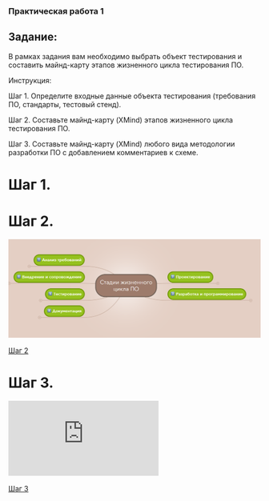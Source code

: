 ### Практическая работа 1

## Задание: 

В рамках задания вам необходимо выбрать объект тестирования и составить майнд-карту этапов жизненного цикла тестирования ПО.

Инструкция:

Шаг 1. Определите входные данные объекта тестирования (требования ПО, стандарты, тестовый стенд).

Шаг 2. Составьте майнд-карту (XMind) этапов жизненного цикла тестирования ПО.

Шаг 3. Составьте майнд-карту (XMind) любого вида методологии разработки ПО с добавлением комментариев к схеме.

# Шаг 1. 



# Шаг 2. 

![Шаг 2](https://github.com/Ask1509/SOFTWARE_TESTER/blob/main/img/Стадии%20жизненного%20цикла%20ПО.png)

[Шаг 2](https://drive.google.com/file/d/1m5MtKBG0L5tmxQJjaT2JfqJBeI6ApgQ1/view?usp=share_link)

# Шаг 3. 

![Шаг 3](https://github.com/Ask1509/SOFTWARE_TESTER/blob/main/img/Руководство%20по%20Scrum.pdf)

[Шаг 3](https://www.mindmeister.com/2732538700/scrum)
